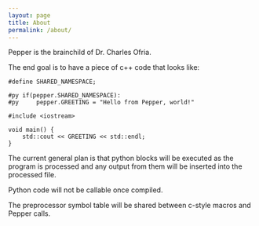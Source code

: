 ```yaml
---
layout: page
title: About
permalink: /about/
---
```



Pepper is the brainchild of Dr. Charles Ofria.

The end goal is to have a piece of c++ code that looks like:

```
#define SHARED_NAMESPACE;

#py if(pepper.SHARED_NAMESPACE):
#py     pepper.GREETING = "Hello from Pepper, world!"

#include <iostream>

void main() {
    std::cout << GREETING << std::endl;
}
```

The current general plan is that python blocks will be executed as the program is processed and
any output from them will be inserted into the processed file.

Python code will not be callable once compiled.

The preprocessor symbol table will be shared between c-style macros and Pepper calls.


